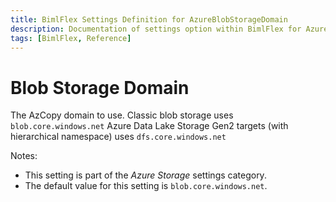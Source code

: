 ```yaml
---
title: BimlFlex Settings Definition for AzureBlobStorageDomain
description: Documentation of settings option within BimlFlex for AzureBlobStorageDomain
tags: [BimlFlex, Reference]
---
```


# Blob Storage Domain

The AzCopy domain to use. Classic blob storage uses `blob.core.windows.net` Azure Data Lake Storage Gen2 targets (with hierarchical namespace) uses `dfs.core.windows.net`

Notes:

* This setting is part of the *Azure Storage* settings category.
* The default value for this setting is `blob.core.windows.net`.
